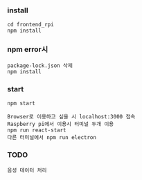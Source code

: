 ### install
    cd frontend_rpi
    npm install

### npm error시
    package-lock.json 삭제
    npm install

### start
    npm start

    Browser로 이용하고 싶을 시 localhost:3000 접속
    Raspberry pi에서 이용시 터미널 두개 이용
    npm run react-start
    다른 터미널에서 npm run electron
### TODO
    음성 데이터 처리




